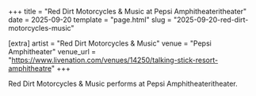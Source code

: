 +++
title = "Red Dirt Motorcycles & Music at Pepsi Amphitheateritheater"
date = 2025-09-20
template = "page.html"
slug = "2025-09-20-red-dirt-motorcycles-music"

[extra]
artist = "Red Dirt Motorcycles & Music"
venue = "Pepsi Amphitheater"
venue_url = "https://www.livenation.com/venues/14250/talking-stick-resort-amphitheatre"
+++

Red Dirt Motorcycles & Music performs at Pepsi Amphitheateritheater.
